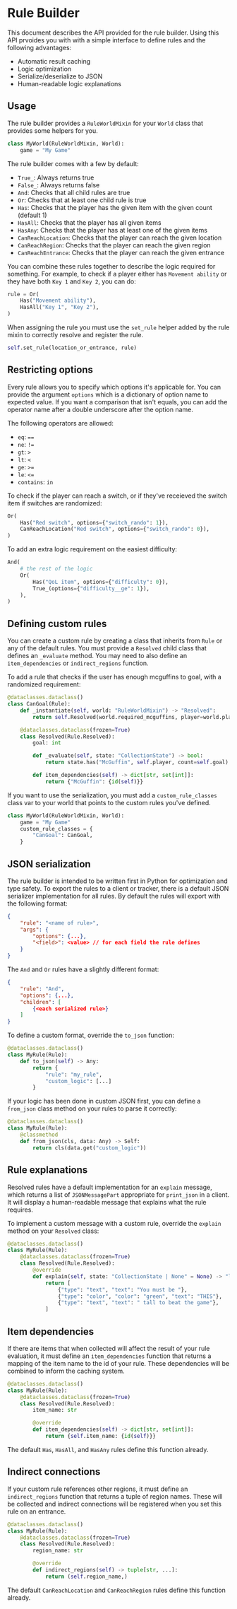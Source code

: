 # Rule Builder

This document describes the API provided for the rule builder. Using this API prvoides you with with a simple interface to define rules and the following advantages:

- Automatic result caching
- Logic optimization
- Serialize/deserialize to JSON
- Human-readable logic explanations

## Usage

The rule builder provides a `RuleWorldMixin` for your `World` class that provides some helpers for you.

```python
class MyWorld(RuleWorldMixin, World):
    game = "My Game"
```

The rule builder comes with a few by default:

- `True_`: Always returns true
- `False_`: Always returns false
- `And`: Checks that all child rules are true
- `Or`: Checks that at least one child rule is true
- `Has`: Checks that the player has the given item with the given count (default 1)
- `HasAll`: Checks that the player has all given items
- `HasAny`: Checks that the player has at least one of the given items
- `CanReachLocation`: Checks that the player can reach the given location
- `CanReachRegion`: Checks that the player can reach the given region
- `CanReachEntrance`: Checks that the player can reach the given entrance

You can combine these rules together to describe the logic required for something. For example, to check if a player either has `Movement ability` or they have both `Key 1` and `Key 2`, you can do:

```python
rule = Or(
    Has("Movement ability"),
    HasAll("Key 1", "Key 2"),
)
```

When assigning the rule you must use the `set_rule` helper added by the rule mixin to correctly resolve and register the rule.

```python
self.set_rule(location_or_entrance, rule)
```

## Restricting options

Every rule allows you to specify which options it's applicable for. You can provide the argument `options` which is a dictionary of option name to expected value. If you want a comparison that isn't equals, you can add the operator name after a double underscore after the option name.

The following operators are allowed:

- `eq`: `==`
- `ne`: `!=`
- `gt`: `>`
- `lt`: `<`
- `ge`: `>=`
- `le`: `<=`
- `contains`: `in`

To check if the player can reach a switch, or if they've receieved the switch item if switches are randomized:

```python
Or(
    Has("Red switch", options={"switch_rando": 1}),
    CanReachLocation("Red switch", options={"switch_rando": 0}),
)
```

To add an extra logic requirement on the easiest difficulty:

```python
And(
    # the rest of the logic
    Or(
        Has("QoL item", options={"difficulty": 0}),
        True_(options={"difficulty__ge": 1}),
    ),
)
```

## Defining custom rules

You can create a custom rule by creating a class that inherits from `Rule` or any of the default rules. You must provide a `Resolved` child class that defines an `_evaluate` method. You may need to also define an `item_dependencies` or `indirect_regions` function.

To add a rule that checks if the user has enough mcguffins to goal, with a randomized requirement:

```python
@dataclasses.dataclass()
class CanGoal(Rule):
    def _instantiate(self, world: "RuleWorldMixin") -> "Resolved":
        return self.Resolved(world.required_mcguffins, player=world.player)

    @dataclasses.dataclass(frozen=True)
    class Resolved(Rule.Resolved):
        goal: int

        def _evaluate(self, state: "CollectionState") -> bool:
            return state.has("McGuffin", self.player, count=self.goal)

        def item_dependencies(self) -> dict[str, set[int]]:
            return {"McGuffin": {id(self)}}
```

If you want to use the serialization, you must add a `custom_rule_classes` class var to your world that points to the custom rules you've defined.

```python
class MyWorld(RuleWorldMixin, World):
    game = "My Game"
    custom_rule_classes = {
        "CanGoal": CanGoal,
    }
```

## JSON serialization

The rule builder is intended to be written first in Python for optimization and type safety. To export the rules to a client or tracker, there is a default JSON serializer implementation for all rules. By default the rules will export with the following format:

```json
{
    "rule": "<name of rule>",
    "args": {
        "options": {...},
        "<field>": <value> // for each field the rule defines
    }
}
```

The `And` and `Or` rules have a slightly different format:

```json
{
    "rule": "And",
    "options": {...},
    "children": [
        {<each serialized rule>}
    ]
}
```

To define a custom format, override the `to_json` function:

```python
@dataclasses.dataclass()
class MyRule(Rule):
    def to_json(self) -> Any:
        return {
            "rule": "my_rule",
            "custom_logic": [...]
        }
```

If your logic has been done in custom JSON first, you can define a `from_json` class method on your rules to parse it correctly:

```python
@dataclasses.dataclass()
class MyRule(Rule):
    @classmethod
    def from_json(cls, data: Any) -> Self:
        return cls(data.get("custom_logic"))
```

## Rule explanations

Resolved rules have a default implementation for an `explain` message, which returns a list of `JSONMessagePart` appropriate for `print_json` in a client. It will display a human-readable message that explains what the rule requires.

To implement a custom message with a custom rule, override the `explain` method on your `Resolved` class:

```python
@dataclasses.dataclass()
class MyRule(Rule):
    @dataclasses.dataclass(frozen=True)
    class Resolved(Rule.Resolved):
        @override
        def explain(self, state: "CollectionState | None" = None) -> "list[JSONMessagePart]":
            return [
                {"type": "text", "text": "You must be "},
                {"type": "color", "color": "green", "text": "THIS"},
                {"type": "text", "text": " tall to beat the game"},
            ]
```

## Item dependencies

If there are items that when collected will affect the result of your rule evaluation, it must define an `item_dependencies` function that returns a mapping of the item name to the id of your rule. These dependencies will be combined to inform the caching system.

```python
@dataclasses.dataclass()
class MyRule(Rule):
    @dataclasses.dataclass(frozen=True)
    class Resolved(Rule.Resolved):
        item_name: str

        @override
        def item_dependencies(self) -> dict[str, set[int]]:
            return {self.item_name: {id(self)}}
```

The default `Has`, `HasAll`, and `HasAny` rules define this function already.

## Indirect connections

If your custom rule references other regions, it must define an `indirect_regions` function that returns a tuple of region names. These will be collected and indirect connections will be registered when you set this rule on an entrance.

```python
@dataclasses.dataclass()
class MyRule(Rule):
    @dataclasses.dataclass(frozen=True)
    class Resolved(Rule.Resolved):
        region_name: str

        @override
        def indirect_regions(self) -> tuple[str, ...]:
            return (self.region_name,)
```

The default `CanReachLocation` and `CanReachRegion` rules define this function already.
